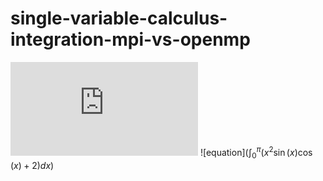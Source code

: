 # single-variable-calculus-integration-mpi-vs-openmp

![equation](http://latex.codecogs.com/gif.latex?O_t%3D%5Ctext%20%7B%20Onset%20event%20at%20time%20bin%20%7D%20t)
![equation]($\int_{0}^{\pi}\left(x^{2} \sin (x) \cos (x)+2\right) d x$)